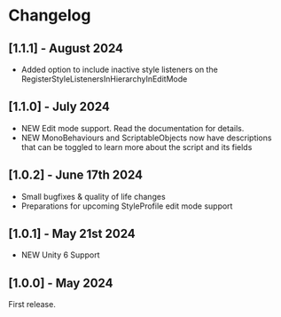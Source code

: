 # Changelog

## [1.1.1] - August 2024
- Added option to include inactive style listeners on the RegisterStyleListenersInHierarchyInEditMode

## [1.1.0] - July 2024
- NEW Edit mode support. Read the documentation for details.
- NEW MonoBehaviours and ScriptableObjects now have descriptions that can be toggled to learn more about the script and its fields

## [1.0.2] - June 17th 2024
- Small bugfixes & quality of life changes
- Preparations for upcoming StyleProfile edit mode support

## [1.0.1] - May 21st 2024
- NEW Unity 6 Support

## [1.0.0] - May 2024
First release.